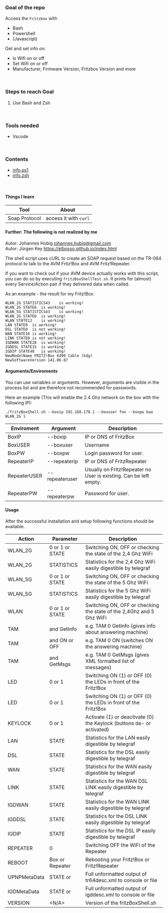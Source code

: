 
### Goal of the repo
Access the `Fritzbox` with
- Bash
- Powershell
- (Javascript)

Get and set info on:
- Is Wifi on or off
- Set Wifi on or off
- Manufacturer, Firmware Version, Fritzbox Version and more

<br>

### Steps to reach Goal
1. Use Bash and Zsh
<br>

### Tools needed
- Vscode

<br>

### Contents
- [info.ps1](info.ps1)
- [info.zsh](info.zsh)

<br>

#### Things I learn

 Tool        | About                                                                                             |
 ----------- | ------------------------
Soap Protocol | access it with `curl` 



#### Further: The following is not realized by me

Autor: Johannes Hubig <johannes.hubig@gmail.com>     
Autor: Jürgen Key https://elbosso.github.io/index.html 


The shell script uses cURL to create an SOAP request based on the TR-064 protocol to talk to the AVM Fritz!Box and AVM Fritz!Repeater.

If you want to check out if your AVM device actually works with this script, you can do so by executing `fritzBoxShellTest.sh`. It prints for (almost) every Service/Action pair if they delivered data when called.


As an example - the result for my Fritz!Box:

```
WLAN_2G STATISTICS43	is working!
WLAN_2G STATE6	is working!
WLAN_5G STATISTICS43	is working!
WLAN_2G STATE6	is working!
WLAN STATE12	is working!
LAN STATE8	is working!
DSL STATE0	is not working!
WAN STATE16	is working!
LINK STATE0	is not working!
IGDWAN STATE28	is working!
IGDDSL STATE15	is working!
IGDIP STATE48	is working!
NewModelName FRITZ!Box 6490 Cable (kdg)
NewSoftwareVersion 141.06.87
```

#### Arguments/Enviroments

You can use variables or arguments. However, arguments are visible in the process list and are therefore not recommended for passwords.

Here an example (This will enable the 2.4 Ghz network on the box with the following IP):

`./fritzBoxShell.sh --boxip 192.168.178.1 --boxuser foo --boxpw baa WLAN_2G 1`

| Enviroment | Argument | Description |
|---|---|---|
| BoxIP | --boxip | IP or DNS of FritzBox |
| BoxUSER | --boxuser | Username |
| BoxPW | --boxpw | Login password for user. |
| RepeaterIP | --repeaterip | IP or DNS of FritzRepeater |
| RepeaterUSER | --repeateruser | Usually on Fritz!Repeater no User is existing. Can be left empty. |
| RepeaterPW | --repeaterpw | Password for user. |

#### Usage

After the successful installation and setup following functions should be available.

| Action | Parameter | Description |
| --- | --- | --- |
| WLAN_2G | 0 or 1 or STATE | Switching ON, OFF or checking the state of the 2,4 Ghz WiFi
| WLAN_2G  | STATISTICS      | Statistics for the 2,4 Ghz WiFi easily digestible by telegraf
| WLAN_5G | 0 or 1 or STATE | Switching ON, OFF or checking the state of the 5 Ghz WiFi 
| WLAN_5G  | STATISTICS      | Statistics for the 5 Ghz WiFi easily digestible by telegraf 
| WLAN | 0 or 1 or STATE | Switching ON, OFF or checking the state of the 2,4Ghz and 5 Ghz WiFi
| TAM | <index> and GetInfo | e.g. TAM 0 GetInfo (gives info about answering machine) 
| TAM | <index> and ON or OFF | e.g. TAM 0 ON (switches ON the answering machine) 
| TAM | <index> and GetMsgs | e.g. TAM 0 GetMsgs (gives XML formatted list of messages) 
| LED | 0 or 1 | Switching ON (1) or OFF (0) the LEDs in front of the Fritz!Box 
| LED | 0 or 1 | Switching ON (1) or OFF (0) the LEDs in front of the Fritz!Box 
| KEYLOCK | 0 or 1 | Activate (1) or deactivate (0) the Keylock (buttons de- or activated) 
| LAN | STATE | Statistics for the LAN easily digestible by telegraf 
| DSL | STATE | Statistics for the DSL easily digestible by telegraf |
| WAN | STATE | Statistics for the WAN easily digestible by telegraf |
| LINK | STATE | Statistics for the WAN DSL LINK easily digestible by telegraf |
| IGDWAN | STATE | Statistics for the WAN LINK easily digestible by telegraf |
| IGDDSL | STATE | Statistics for the DSL LINK easily digestible by telegraf |
| IGDIP | STATE | Statistics for the DSL IP easily digestible by telegraf |
| REPEATER | 0 | Switching OFF the WiFi of the Repeater |
| REBOOT | Box or Repeater | Rebooting your Fritz!Box or Fritz!Repeater |
| UPNPMetaData | STATE or <filename> | Full unformatted output of tr64desc.xml to console or file |
| IGDMetaData | STATE or <filename> | Full unformatted output of igddesc.xml to console or file |
| VERSION | <N/A> | Version of the fritzBoxShell.sh 